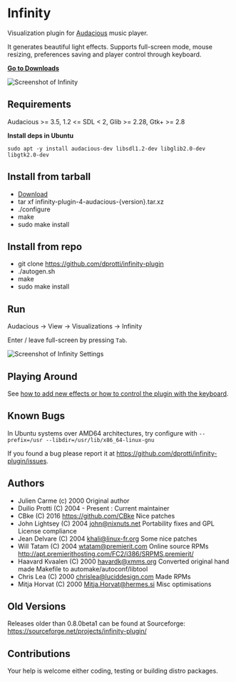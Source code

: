Infinity
========

Visualization plugin for [Audacious](http://audacious-media-player.org/) music player.

It generates beautiful light effects. Supports full-screen mode, mouse resizing, preferences
saving and player control through keyboard.

**[Go to Downloads](https://github.com/dprotti/infinity-plugin/releases/latest/)**

![Screenshot of Infinity](https://a.fsdn.com/con/app/proj/infinity-plugin/screenshots/Infinity.png)

Requirements
------------

Audacious >= 3.5, 1.2 <= SDL < 2, Glib >= 2.28, Gtk+ >= 2.8

**Install deps in Ubuntu**

`sudo apt -y install audacious-dev libsdl1.2-dev libglib2.0-dev libgtk2.0-dev`

Install from tarball
-------

- [Download](https://github.com/dprotti/infinity-plugin/releases/latest/)
- tar xf infinity-plugin-4-audacious-{version}.tar.xz
- ./configure
- make
- sudo make install

Install from repo
-------

- git clone https://github.com/dprotti/infinity-plugin
- ./autogen.sh
- make
- sudo make install

Run
---

Audacious -> View -> Visualizations -> Infinity

Enter / leave full-screen by pressing `Tab`.

![Screenshot of Infinity Settings](https://cloud.githubusercontent.com/assets/2084073/16421084/2d45d54a-3d2a-11e6-9919-3d6aa5733743.png "Infinity Settings")

Playing Around
--------------

See [how to add new effects or how to control the plugin with the keyboard](https://github.com/dprotti/infinity-plugin/blob/master/minidocs/controlkeys.md).

Known Bugs
----------

In Ubuntu systems over AMD64 architectures, try configure with
``--prefix=/usr --libdir=/usr/lib/x86_64-linux-gnu``

If you found a bug please report it at
<https://github.com/dprotti/infinity-plugin/issues>.

Authors
-------

- Julien Carme (c) 2000 Original author
- Duilio Protti (C) 2004 - Present : Current maintainer
- CBke (C) 2016 <https://github.com/CBke> Nice patches
- John Lightsey (C) 2004 <john@nixnuts.net> Portability fixes and GPL License compliance
- Jean Delvare (C) 2004 <khali@linux-fr.org> Some nice patches
- Will Tatam (C) 2004 <wtatam@premierit.com> Online source RPMs <http://apt.premierithosting.com/FC2/i386/SRPMS.premierit/>
- Haavard Kvaalen (C) 2000 <havardk@xmms.org> Converted original hand made Makefile to automake/autoconf/libtool
- Chris Lea (C) 2000 <chrislea@luciddesign.com> Made RPMs
- Mitja Horvat (C) 2000 <Mitja.Horvat@hermes.si> Misc optimisations

Old Versions
------------

Releases older than 0.8.0beta1 can be found at Sourceforge: <https://sourceforge.net/projects/infinity-plugin/>

Contributions
-------------

Your help is welcome either coding, testing or building distro packages.
